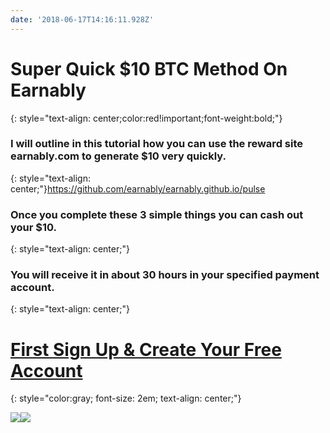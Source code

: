 ```yaml
---
date: '2018-06-17T14:16:11.928Z'
---
```

# <a id="_wcbyik9p97p8"></a>Super Quick $10 BTC Method On Earnably
{: style="text-align: center;color:red!important;font-weight:bold;"}
### <a id="_4paibjdc3o0d"></a>I will outline in this tutorial how you can use the reward site earnably.com to generate $10 very quickly.
{: style="text-align: center;"}https://github.com/earnably/earnably.github.io/pulse
### <a id="_ielpmox2hvee"></a>Once you complete these 3 simple things you can cash out your $10.
{: style="text-align: center;"}
### <a id="_nzj4m2guf9xy"></a>You will receive it in about 30 hours in your specified payment account.
{: style="text-align: center;"}
# <a id="_snfu3g7bac29"></a>[First Sign Up & Create Your Free Account](https://earnably.com/i/LucyGotLocks)
{: style="color:gray; font-size: 2em; text-align: center;"}

[**![](../../../../images/img-96f2b5a2-07ee-4768-a2fe-4b134eaf3ea3.jpg)**](https://earnably.com/i/LucyGotLocks)[**![](../../../../images/img-c358f2e3-5278-4bff-9ecb-5ef3bc085d38.png)**](https://earnably.com/i/LucyGotLocks)
